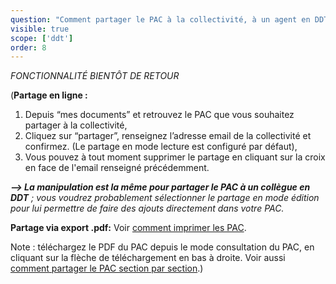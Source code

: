 ```yaml
---
question: "Comment partager le PAC à la collectivité, à un agent en DDT ? "
visible: true
scope: ['ddt']
order: 8
---
```


_FONCTIONNALITÉ BIENTÔT DE RETOUR_

(**Partage en ligne :**
1. Depuis “mes documents” et retrouvez le PAC que vous souhaitez partager à la collectivité,
2. Cliquez sur “partager”, renseignez l’adresse email de la collectivité et confirmez. (Le partage en mode lecture est configuré par défaut),
3. Vous pouvez à tout moment supprimer le partage en cliquant sur la croix en face de l'email renseigné précédemment. 

_**--> La manipulation est la même pour partager le PAC à un collègue en DDT** ; vous voudrez probablement sélectionner _le partage en mode édition_ pour lui permettre de faire des ajouts directement dans votre PAC._

**Partage via export .pdf:** 
Voir [comment imprimer les PAC](https://docurba.beta.gouv.fr/faq?scope=0&recherche=imprimer%20les%20PAC). 




Note : téléchargez le PDF du PAC depuis le mode consultation du PAC, en cliquant sur la flèche de téléchargement en bas à droite. 
Voir aussi [comment partager le PAC section par section](https://docurba.beta.gouv.fr/faq?scope=0&recherche=par%20section).)
